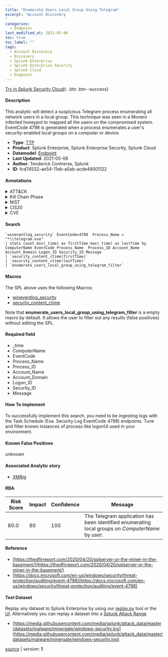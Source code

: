 ```yaml
---
title: "Enumerate Users Local Group Using Telegram"
excerpt: "Account Discovery
"
categories:
  - Endpoint
last_modified_at: 2021-05-06
toc: true
toc_label: ""
tags:
  - Account Discovery
  - Discovery
  - Splunk Enterprise
  - Splunk Enterprise Security
  - Splunk Cloud
  - Endpoint
---
```




[Try in Splunk Security Cloud](https://www.splunk.com/en_splunk_app_enrichmentus/cyber-security.html){: .btn .btn--success}

#### Description

This analytic will detect a suspicious Telegram process enumerating all network users in a local group. This technique was seen in a Monero infected honeypot to mapped all the users on the compromised system. EventCode 4798 is generated when a process enumerates a user's security-enabled local groups on a computer or device.

- **Type**: [TTP](https://github.com/splunk/security_content/wiki/Detection-Analytic-Types)
- **Product**: Splunk Enterprise, Splunk Enterprise Security, Splunk Cloud
- **Datamodel**: [Endpoint](https://docs.splunk.com/Documentation/CIM/latest/User/Endpoint)
- **Last Updated**: 2021-05-06
- **Author**: Teoderick Contreras, Splunk
- **ID**: fcd74532-ae54-11eb-a5ab-acde48001122


#### Annotations

<details>
  <summary>ATT&CK</summary>

<div markdown="1">


| ID             | Technique        |  Tactic             |
| -------------- | ---------------- |-------------------- |
| [T1087](https://attack.mitre.org/techniques/T1087/) | Account Discovery | Discovery |

</div>
</details>


<details>
  <summary>Kill Chain Phase</summary>

<div markdown="1">

* Exploitation


</div>
</details>


<details>
  <summary>NIST</summary>

<div markdown="1">



</div>
</details>

<details>
  <summary>CIS20</summary>

<div markdown="1">



</div>
</details>

<details>
  <summary>CVE</summary>

<div markdown="1">


</div>
</details>

#### Search

```
`wineventlog_security` EventCode=4798  Process_Name = "*\\telegram.exe" 
| stats count min(_time) as firstTime max(_time) as lastTime by ComputerName EventCode Process_Name  Process_ID Account_Name Account_Domain Logon_ID Security_ID Message 
| `security_content_ctime(firstTime)` 
| `security_content_ctime(lastTime)` 
| `enumerate_users_local_group_using_telegram_filter`
```

#### Macros
The SPL above uses the following Macros:
* [wineventlog_security](https://github.com/splunk/security_content/blob/develop/macros/wineventlog_security.yml)
* [security_content_ctime](https://github.com/splunk/security_content/blob/develop/macros/security_content_ctime.yml)

Note that **enumerate_users_local_group_using_telegram_filter** is a empty macro by default. It allows the user to filter out any results (false positives) without editing the SPL.

#### Required field
* _time
* ComputerName
* EventCode
* Process_Name
* Process_ID
* Account_Name
* Account_Domain
* Logon_ID
* Security_ID
* Message


#### How To Implement
To successfully implement this search, you need to be ingesting logs with the Task Schedule (Exa. Security Log EventCode 4798) endpoints. Tune and filter known instances of process like logonUI used in your environment.

#### Known False Positives
unknown

#### Associated Analytic story
* [XMRig](/stories/xmrig)




#### RBA

| Risk Score  | Impact      | Confidence   | Message      |
| ----------- | ----------- |--------------|--------------|
| 80.0 | 80 | 100 | The Telegram application has been identified enumerating local groups on $ComputerName$ by $user$. |


#### Reference

* [https://thedfirreport.com/2020/04/20/sqlserver-or-the-miner-in-the-basement/](https://thedfirreport.com/2020/04/20/sqlserver-or-the-miner-in-the-basement/)
* [https://docs.microsoft.com/en-us/windows/security/threat-protection/auditing/event-4798](https://docs.microsoft.com/en-us/windows/security/threat-protection/auditing/event-4798)



#### Test Dataset
Replay any dataset to Splunk Enterprise by using our [replay.py](https://github.com/splunk/attack_data#using-replaypy) tool or the [UI](https://github.com/splunk/attack_data#using-ui).
Alternatively you can replay a dataset into a [Splunk Attack Range](https://github.com/splunk/attack_range#replay-dumps-into-attack-range-splunk-server)


* [https://media.githubusercontent.com/media/splunk/attack_data/master/datasets/malware/minergate/windows-security.log](https://media.githubusercontent.com/media/splunk/attack_data/master/datasets/malware/minergate/windows-security.log)



[*source*](https://github.com/splunk/security_content/tree/develop/detections/endpoint/enumerate_users_local_group_using_telegram.yml) \| *version*: **1**